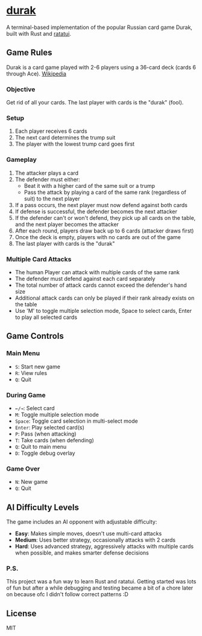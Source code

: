 # [durak](https://crates.io/crates/durak/0.2.0)

A terminal-based implementation of the popular Russian card game Durak, built with Rust and [ratatui](https://github.com/ratatui-org/ratatui).


## Game Rules

Durak is a card game played with 2-6 players using a 36-card deck (cards 6 through Ace).
[Wikipedia](https://en.wikipedia.org/wiki/Durak)

### Objective
Get rid of all your cards. The last player with cards is the "durak" (fool).

### Setup
1. Each player receives 6 cards
2. The next card determines the trump suit
3. The player with the lowest trump card goes first

### Gameplay
1. The attacker plays a card
2. The defender must either:
   - Beat it with a higher card of the same suit or a trump
   - Pass the attack by playing a card of the same rank (regardless of suit) to the next player
3. If a pass occurs, the next player must now defend against both cards
4. If defense is successful, the defender becomes the next attacker
5. If the defender can't or won't defend, they pick up all cards on the table, and the next player becomes the attacker
6. After each round, players draw back up to 6 cards (attacker draws first)
7. Once the deck is empty, players with no cards are out of the game
8. The last player with cards is the "durak"

### Multiple Card Attacks
- The human Player can attack with multiple cards of the same rank
- The defender must defend against each card separately
- The total number of attack cards cannot exceed the defender's hand size
- Additional attack cards can only be played if their rank already exists on the table
- Use 'M' to toggle multiple selection mode, Space to select cards, Enter to play all selected cards

## Game Controls

### Main Menu
- `S`: Start new game
- `R`: View rules
- `Q`: Quit

### During Game
- `←/→`: Select card
- `M`: Toggle multiple selection mode
- `Space`: Toggle card selection in multi-select mode
- `Enter`: Play selected card(s)
- `P`: Pass (when attacking)
- `T`: Take cards (when defending)
- `Q`: Quit to main menu
- `D`: Toggle debug overlay

### Game Over
- `N`: New game
- `Q`: Quit

## AI Difficulty Levels

The game includes an AI opponent with adjustable difficulty:

- **Easy**: Makes simple moves, doesn't use multi-card attacks
- **Medium**: Uses better strategy, occasionally attacks with 2 cards
- **Hard**: Uses advanced strategy, aggressively attacks with multiple cards when possible, and makes smarter defense decisions

### P.S. 
This project was a fun way to learn Rust and ratatui. Getting started was lots of fun but after a while debugging and testing became a bit of a chore later on because ofc I didn't follow correct patterns :D 


## License
MIT
